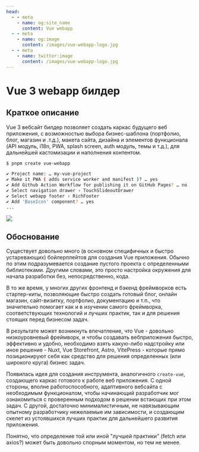```yaml
---
head:
  - - meta
    - name: og:site_name
      content: Vue webapp
  - - meta
    - name: og:image
      content: /images/vue-webapp-logo.jpg
  - - meta
    - name: twitter:image
      content: /images/vue-webapp-logo.jpg
---
```


# Vue 3 webapp билдер

## Краткое описание

Vue 3 вебсайт билдер позволяет создать каркас будущего веб приложения, с возможностью выбора бизнес-шаблона (портфолио, блог, магазин и .т.д.), макета сайта, дизайна и элементов функционала (API модуль, i18n, PWA, splash screen, auth модуль, темы и т.д.), для дальнейшей кастомизации и наполнения контентом.

```sh
$ pnpm create vue-webapp

✔ Project name: … my-vue-project
✔ Make it PWA ( adds service worker and manifest )? … yes
✔ Add Github Action Workflow for publishing it on GitHub Pages? … no
✔ Select navigation drawer › TouchSlideoutDrawer
✔ Select webapp footer › RichFooter
✔ Add 'BaseIcon' component? … yes
...
```

![](/images/vue-webapp/use-case.png)

## Обоснование 

Существует довольно много (в основном специфичных и быстро устаревающих) бойлерплейтов для создания Vue приложения. Обычно по этим подразумевается создание пустого проекта с определенными библиотеками. Другими словами, это просто настройка окружения для начала разработки без, непосредственно, кода.

В то же время, у многих других фронтенд и бэкенд фреймворков есть стартер-киты, позволяющие быстро создать готовый блог, онлайн магазин, сайт-визитку, портфолио, документацию и т.п., что значительно помогает как и в изучении самого фреймворка, соответствующих технологий и лучших практик, так и для решения стоящих перед бизнесом задач.

В результате может возникнуть впечатление, что Vue - довольно низкоуровневый фреймворк, и чтобы создавать вебприложения быстро, эффективно и удобно, необходимо взять какую-либо надстройку или иное решение - Nuxt, Vue Storefront, Astro, VitePress - которые прямо позиционируют себя как средство для решения определенных (или широкого круга) бизнес задач.

Появилась идея для создания инструмента, аналогичного `create-vue`, создающего каркас готового к работе веб приложения. С одной стороны, вполне работоспособного, адаптивного вебсайта с необходимым функционалом, чтобы начинающий разработчик мог ознакомиться с проверенным подходом в решении встающих при этом задач. С другой, достаточно минималистичным, не навязывающим опытному разработчику нежелаемые им зависимости, и создающим скелет из устоявшихся лучших практик для дальнейшего развития приложения.

Понятно, что определение той или иной "лучшей практики" (fetch или axios?) может быть довольно спорным моментом, но тем не менее.


